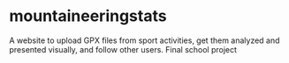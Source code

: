 # mountaineeringstats
A website to upload GPX files from sport activities, get them analyzed and presented visually, and follow other users.
Final school project
